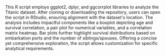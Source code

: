 This R script employs ggplot2, dplyr, and ggcorrplot libraries to analyze the Titanic dataset. After cloning or downloading the repository, users can open the script in RStudio, ensuring alignment with the dataset's location. The analysis includes impactful components like a boxplot depicting age and survival correlation, a pair plot for numerical variables, and a correlation matrix heatmap. Bar plots further highlight survival distributions based on embarkation ports and the number of siblings/spouses. Offering a concise yet comprehensive exploration, the script allows customization for specific analytical requirements.

